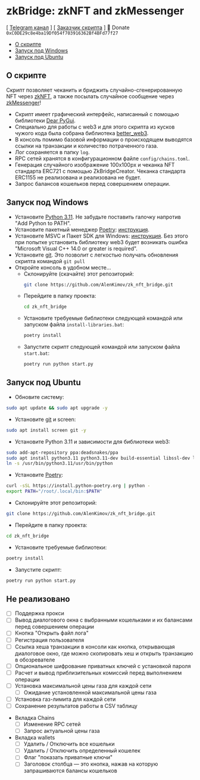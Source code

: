# zkBridge: zkNFT and zkMessenger
[ [Telegram канал](https://t.me/Cum_Insider) ] [ [Заказчик скрипта](https://t.me/akellabit) ]
🍩 Donate `0xC0DE29c8e4ba19Df054f703916362Bf4BFd77f27`

- [О скрипте](#О-скрипте)
- [Запуск под Windows](#Запуск-под-Windows)
- [Запуск под Ubuntu](#Запуск-под-Ubuntu)


## О скрипте
Скрипт позволяет чеканить и бриджить случайно-сгенерированную NFT через [zkNFT](https://zkbridge.com/zknft), 
а также посылать случайное сообщение через [zkMessenger](https://zkbridge.com/zkmessenger)!

- Скрипт имеет графический интерфейс, написанный с помощью библиотеки [Dear PyGui](https://dearpygui.readthedocs.io/en/latest/index.html).
- Специально для работы с web3 и для этого скрипта из кусков чужого кода была собрана библиотека [better_web3](https://github.com/AlenKimov/better_web3).
- В консоль помимо базовой информации о происходящем выводятся ссылки на транзакции и количество потраченного газа.
- Лог сохраняется в папку `log`.
- RPC сетей хранятся в конфигурационном файле `config/chains.toml`.
- Генерация случайного изображение 100x100px и чеканка NFT стандарта ERC721 с помощью ZkBridgeCreator. Чеканка стандарта ERC1155 не реализована и реализована не будет.
- Запрос балансов кошельков перед совершением операции.


## Запуск под Windows
- Установите [Python 3.11](https://www.python.org/downloads/windows/). Не забудьте поставить галочку напротив "Add Python to PATH".
- Установите пакетный менеджер [Poetry](https://python-poetry.org/docs/): [инструкция](https://teletype.in/@alenkimov/poetry).
- Установите MSVC и Пакет SDK для Windows: [инструкция](https://teletype.in/@alenkimov/web3-installation-error). Без этого при попытке установить библиотеку web3 будет возникать ошибка "Microsoft Visual C++ 14.0 or greater is required".
- Установите [git](https://git-scm.com/download/win). Это позволит с легкостью получать обновления скрипта командой `git pull`
- Откройте консоль в удобном месте...
  - Склонируйте (скачайте) этот репозиторий:
    ```bash
    git clone https://github.com/AlenKimov/zk_nft_bridge.git
    ```
  - Перейдите в папку проекта:
    ```bash
    cd zk_nft_bridge
    ```
  - Установите требуемые библиотеки следующей командой или запуском файла `install-libraries.bat`:
    ```bash
    poetry install
    ```
  - Запустите скрипт следующей командой или запуском файла `start.bat`:
    ```bash
    poetry run python start.py
    ```


## Запуск под Ubuntu
- Обновите систему:
```bash
sudo apt update && sudo apt upgrade -y
```
- Установите [git](https://git-scm.com/download/linux) и screen:
```bash
sudo apt install screen git -y
```
- Установите Python 3.11 и зависимости для библиотеки web3:
```bash
sudo add-apt-repository ppa:deadsnakes/ppa
sudo apt install python3.11 python3.11-dev build-essential libssl-dev libffi-dev -y
ln -s /usr/bin/python3.11/usr/bin/python
```
- Установите [Poetry](https://python-poetry.org/docs/):
```bash
curl -sSL https://install.python-poetry.org | python -
export PATH="/root/.local/bin:$PATH"
```
- Склонируйте этот репозиторий:
```bash
git clone https://github.com/AlenKimov/zk_nft_bridge.git
```
- Перейдите в папку проекта:
```bash
cd zk_nft_bridge
```
- Установите требуемые библиотеки:
```bash
poetry install
```
- Запустите скрипт:
```bash
poetry run python start.py
```


## Не реализовано
- [ ] Поддержка прокси
- [ ] Вывод диалогового окна с выбранными кошельками и их балансами перед совершением операции
- [ ] Кнопка "Открыть файл лога"
- [ ] Регистрация пользователя
- [ ] Ссылка хеша транзакции в консоли как кнопка, открывающая диалоговое окно, где можно скопировать хеш и открыть транзакцию в обозревателе
- [ ] Опциональное шифрование приватных ключей с установкой пароля
- [ ] Расчет и вывод приблизительных комиссий перед выполнением операции
- [ ] Установка максимальной цены газа для каждой сети
	- [ ] Ожидание установленной максимальной цены газа
- [ ] Установка газ-лимита для каждой сети
- [ ] Сохранение результатов работы в CSV таблицу
- Вкладка Chains
	- [ ] Изменение RPC сетей
	- [ ] Запрос актуальной цены газа
- Вкладка wallets
	- [ ] Удалить / Отключить все кошельки
	- [ ] Удалить / Отключить определенный кошелек
	- [ ] Флаг "показать приватные ключи"
	- [ ] Заголовок столбца — это кнопка, нажав на которую запрашиваются балансы кошельков
